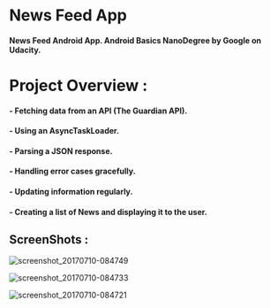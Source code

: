 # News Feed App
#### News Feed Android App. Android Basics NanoDegree by Google on Udacity.

# Project Overview :

#### - Fetching data from an API (The Guardian API).

#### - Using an AsyncTaskLoader.

#### - Parsing a JSON response.

#### - Handling error cases gracefully.

#### - Updating information regularly.

#### - Creating a list of News and displaying it to the user.

## ScreenShots :

![screenshot_20170710-084749](https://user-images.githubusercontent.com/19297298/28007060-40ec3b42-6552-11e7-9312-8fa5a6ca408d.jpg)

![screenshot_20170710-084733](https://user-images.githubusercontent.com/19297298/28007091-5b34de32-6552-11e7-911e-83e1e2b5ba43.jpg)

![screenshot_20170710-084721](https://user-images.githubusercontent.com/19297298/28007125-75a7426e-6552-11e7-8503-14e548c8a49f.jpg)

